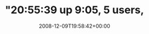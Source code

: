 ---
retweeted: false
source: <a href="http://twitter.com" rel="nofollow">Twitter Web Client</a>
entities:
  hashtags: []
  symbols: []
  user_mentions: []
  urls: []
display_text_range:
- '0'
- '113'
favorite_count: '0'
id_str: '1047716349'
truncated: false
retweet_count: '0'
id: '1047716349'
created_at: Tue Dec 09 19:58:42 +0000 2008
favorited: false
full_text: '"20:55:39 up  9:05,  5 users,  load average: 2.90, 2.27, 1.67" How is
  your day at the office so far? Let me know!'
lang: en
tags:
- pesos:twitter
date: '2008-12-09T19:58:42+00:00'
src: https://twitter.com/bascht/status/1047716349
original_url: https://twitter.com/bascht/status/1047716349
type: twitter_tweet
text: '"20:55:39 up  9:05,  5 users,  load average: 2.90, 2.27, 1.67" How is your
  day at the office so far? Let me know!'
title: "\"20:55:39 up  9:05,  5 users,  "

---